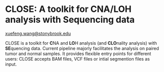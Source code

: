 

CLOSE: A toolkit for **C**NA/**LO**H analysis with **Se**quencing data
====

xuefeng.wang@stonybrook.edu 


CLOSE is a toolkit for **C**NA and **LO**H analysis (and **CLO**nality analysis) with **SE**quencing data. Current pipeline majorly facilitates the analysis  on paired tumor and normal samples. It provides flexible entry points for different users: CLOSE accepts BAM files, VCF files or intial segmention files as input.

